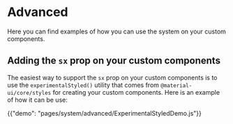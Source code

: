 # Advanced

<p class="description">Here you can find examples of how you can use the system on your custom components.</p>

## Adding the `sx` prop on your custom components

The easiest way to support the `sx` prop on your custom components is to use the `experimentalStyled()` utility that comes from `@material-ui/core/styles` for creating your custom components. Here is an example of how it can be use:

{{"demo": "pages/system/advanced/ExperimentalStyledDemo.js"}}
